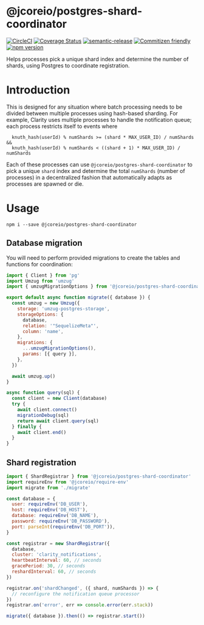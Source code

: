 # @jcoreio/postgres-shard-coordinator

[![CircleCI](https://circleci.com/gh/jcoreio/postgres-shard-coordinator.svg?style=svg&circle-token=b008aa0f99297a9d8fb7ac7d0d1329b1a1e16f95)](https://circleci.com/gh/jcoreio/postgres-shard-coordinator)
[![Coverage Status](https://codecov.io/gh/jcoreio/postgres-shard-coordinator/branch/master/graph/badge.svg)](https://codecov.io/gh/jcoreio/postgres-shard-coordinator)
[![semantic-release](https://img.shields.io/badge/%20%20%F0%9F%93%A6%F0%9F%9A%80-semantic--release-e10079.svg)](https://github.com/semantic-release/semantic-release)
[![Commitizen friendly](https://img.shields.io/badge/commitizen-friendly-brightgreen.svg)](http://commitizen.github.io/cz-cli/)
[![npm version](https://badge.fury.io/js/%40jcoreio%2Fpostgres-shard-coordinator.svg)](https://badge.fury.io/js/%40jcoreio%2Fpostgres-shard-coordinator)

Helps processes pick a unique shard index and determine the number of shards,
using Postgres to coordinate registration.

# Introduction

This is designed for any situation where batch processing needs to be divided
between multiple processes using hash-based sharding. For example, Clarity uses
multiple processes to handle the notification queue; each process restricts
itself to events where

```
  knuth_hash(userId) % numShards >= (shard * MAX_USER_ID) / numShards &&
  knuth_hash(userId) % numShards < ((shard + 1) * MAX_USER_ID) / numShards
```

Each of these processes can use `@jcoreio/postgres-shard-coordinator` to pick a unique
`shard` index and determine the total `numShards` (number of processes) in a
decentralized fashion that automatically adapts as processes are spawned or die.

# Usage

```
npm i --save @jcoreio/postgres-shard-coordinator
```

## Database migration

You will need to perform provided migrations to create the tables and functions
for coordination:

```js
import { Client } from 'pg'
import Umzug from 'umzug'
import { umzugMigrationOptions } from '@jcoreio/postgres-shard-coordinator'

export default async function migrate({ database }) {
  const umzug = new Umzug({
    storage: 'umzug-postgres-storage',
    storageOptions: {
      database,
      relation: '"SequelizeMeta"',
      column: 'name',
    },
    migrations: {
      ...umzugMigrationOptions(),
      params: [{ query }],
    },
  })

  await umzug.up()
}

async function query(sql) {
  const client = new Client(database)
  try {
    await client.connect()
    migrationDebug(sql)
    return await client.query(sql)
  } finally {
    await client.end()
  }
}
```

## Shard registration

```js
import { ShardRegistrar } from '@jcoreio/postgres-shard-coordinator'
import requireEnv from '@jcoreio/require-env'
import migrate from './migrate'

const database = {
  user: requireEnv('DB_USER'),
  host: requireEnv('DB_HOST'),
  database: requireEnv('DB_NAME'),
  password: requireEnv('DB_PASSWORD'),
  port: parseInt(requireEnv('DB_PORT')),
}

const registrar = new ShardRegistrar({
  database,
  cluster: 'clarity_notifications',
  heartbeatInterval: 60, // seconds
  gracePeriod: 30, // seconds
  reshardInterval: 60, // seconds
})

registrar.on('shardChanged', ({ shard, numShards }) => {
  // reconfigure the notification queue processor
})
registrar.on('error', err => console.error(err.stack))

migrate({ database }).then(() => registrar.start())
```
